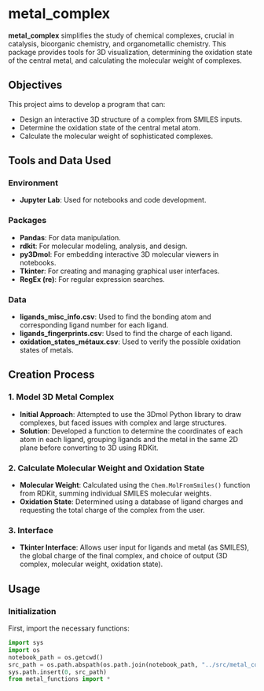 # metal_complex

**metal_complex** simplifies the study of chemical complexes, crucial in catalysis, bioorganic chemistry, and organometallic chemistry. This package provides tools for 3D visualization, determining the oxidation state of the central metal, and calculating the molecular weight of complexes.

## Objectives

This project aims to develop a program that can:
- Design an interactive 3D structure of a complex from SMILES inputs.
- Determine the oxidation state of the central metal atom.
- Calculate the molecular weight of sophisticated complexes.

## Tools and Data Used

### Environment

- **Jupyter Lab**: Used for notebooks and code development.

### Packages

- **Pandas**: For data manipulation.
- **rdkit**: For molecular modeling, analysis, and design.
- **py3Dmol**: For embedding interactive 3D molecular viewers in notebooks.
- **Tkinter**: For creating and managing graphical user interfaces.
- **RegEx (re)**: For regular expression searches.

### Data

- **ligands_misc_info.csv**: Used to find the bonding atom and corresponding ligand number for each ligand.
- **ligands_fingerprints.csv**: Used to find the charge of each ligand.
- **oxidation_states_métaux.csv**: Used to verify the possible oxidation states of metals.

## Creation Process

### 1. Model 3D Metal Complex

- **Initial Approach**: Attempted to use the 3Dmol Python library to draw complexes, but faced issues with complex and large structures.
- **Solution**: Developed a function to determine the coordinates of each atom in each ligand, grouping ligands and the metal in the same 2D plane before converting to 3D using RDKit.

### 2. Calculate Molecular Weight and Oxidation State

- **Molecular Weight**: Calculated using the `Chem.MolFromSmiles()` function from RDKit, summing individual SMILES molecular weights.
- **Oxidation State**: Determined using a database of ligand charges and requesting the total charge of the complex from the user.

### 3. Interface

- **Tkinter Interface**: Allows user input for ligands and metal (as SMILES), the global charge of the final complex, and choice of output (3D complex, molecular weight, oxidation state).

## Usage

### Initialization

First, import the necessary functions:

```python
import sys
import os
notebook_path = os.getcwd()
src_path = os.path.abspath(os.path.join(notebook_path, "../src/metal_complex"))
sys.path.insert(0, src_path)
from metal_functions import *
